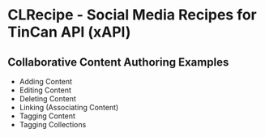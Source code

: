 # CLRecipe - Social Media Recipes for TinCan API (xAPI)

## Collaborative Content Authoring Examples
* Adding Content
* Editing Content
* Deleting Content
* Linking (Associating Content)
* Tagging Content
* Tagging Collections
